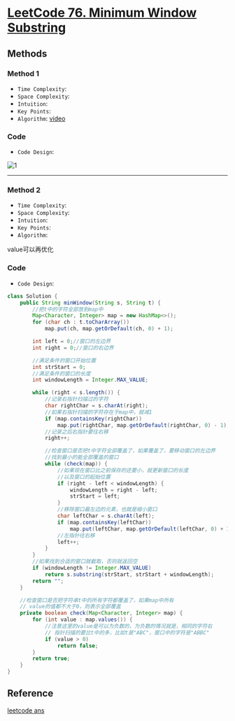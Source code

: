 # [LeetCode 76. Minimum Window Substring](https://leetcode-cn.com/problems/minimum-window-substring/)

## Methods

### Method 1

* `Time Complexity`:
* `Space Complexity`:
* `Intuition`:
* `Key Points`:
* `Algorithm`:
[video](https://www.youtube.com/watch?v=WtSq5lAdg7M)

### Code

* `Code Design`:

![1](https://i.imgur.com/4VJFyCg.png)

----------------------

### Method 2

* `Time Complexity`:
* `Space Complexity`:
* `Intuition`:
* `Key Points`:
* `Algorithm`:

value可以再优化

### Code

* `Code Design`:

```java
class Solution {
    public String minWindow(String s, String t) {
        //把t中的字符全部放到map中
        Map<Character, Integer> map = new HashMap<>();
        for (char ch : t.toCharArray())
            map.put(ch, map.getOrDefault(ch, 0) + 1);

        int left = 0;//窗口的左边界
        int right = 0;//窗口的右边界

        //满足条件的窗口开始位置
        int strStart = 0;
        //满足条件的窗口的长度
        int windowLength = Integer.MAX_VALUE;

        while (right < s.length()) {
            //记录右指针扫描过的字符
            char rightChar = s.charAt(right);
            //如果右指针扫描的字符存在于map中，就减1
            if (map.containsKey(rightChar))
                map.put(rightChar, map.getOrDefault(rightChar, 0) - 1);
            //记录之后右指针要往右移
            right++;

            //检查窗口是否把t中字符全部覆盖了，如果覆盖了，要移动窗口的左边界
            //找到最小的能全部覆盖的窗口
            while (check(map)) {
                //如果现在窗口比之前保存的还要小，就更新窗口的长度
                //以及窗口的起始位置
                if (right - left < windowLength) {
                    windowLength = right - left;
                    strStart = left;
                }
                //移除窗口最左边的元素，也就是缩小窗口
                char leftChar = s.charAt(left);
                if (map.containsKey(leftChar))
                    map.put(leftChar, map.getOrDefault(leftChar, 0) + 1);
                //左指针往右移
                left++;
            }
        }
        //如果找到合适的窗口就截取，否则就返回空
        if (windowLength != Integer.MAX_VALUE)
            return s.substring(strStart, strStart + windowLength);
        return "";
    }

    //检查窗口是否把字符串t中的所有字符都覆盖了，如果map中所有
    // value的值都不大于0，则表示全部覆盖
    private boolean check(Map<Character, Integer> map) {
        for (int value : map.values()) {
            //注意这里的value是可以为负数的，为负数的情况就是，相同的字符右
            // 指针扫描的要比t中的多，比如t是"ABC"，窗口中的字符是"ABBC"
            if (value > 0)
                return false;
        }
        return true;
    }
}

```

## Reference

[leetcode ans](https://leetcode-cn.com/problems/minimum-window-substring/solution/shu-ju-jie-gou-he-suan-fa-hua-dong-chuan-p6ip/)
